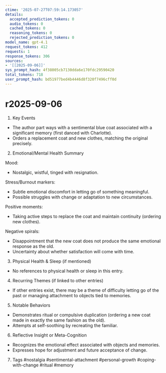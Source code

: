 ```yaml
---
ctime: '2025-07-27T07:59:14.173057'
details:
  accepted_prediction_tokens: 0
  audio_tokens: 0
  cached_tokens: 0
  reasoning_tokens: 0
  rejected_prediction_tokens: 0
model_name: gpt-4.1
request_tokens: 412
requests: 1
response_tokens: 306
sources:
- '[[2025-09-06]]'
sys_prompt_hash: 4f38005cb7130dda6e170fdc29590420
total_tokens: 718
user_prompt_hash: bd51977bed4b4446d8f320f7496cff0d
---
```

# r2025-09-06

1. Key Events
- The author part ways with a sentimental blue coat associated with a significant memory (first danced with Charlotte).
- Orders a replacement coat and new clothes, matching the original precisely.

2. Emotional/Mental Health Summary

Mood:
- Nostalgic, wistful, tinged with resignation.

Stress/Burnout markers:
- Subtle emotional discomfort in letting go of something meaningful.
- Possible struggles with change or adaptation to new circumstances.

Positive moments:
- Taking active steps to replace the coat and maintain continuity (ordering new clothes).

Negative spirals:
- Disappointment that the new coat does not produce the same emotional response as the old.
- Uncertainty about whether satisfaction will come with time.

3. Physical Health & Sleep (if mentioned)
- No references to physical health or sleep in this entry.

4. Recurring Themes (if linked to other entries)
- If other entries exist, there may be a theme of difficulty letting go of the past or managing attachment to objects tied to memories.

5. Notable Behaviors
- Demonstrates ritual or compulsive duplication (ordering a new coat made in exactly the same fashion as the old).
- Attempts at self-soothing by recreating the familiar.

6. Reflective Insight or Meta-Cognition
- Recognizes the emotional effect associated with objects and memories.
- Expresses hope for adjustment and future acceptance of change.

7. Tags
#nostalgia #sentimental-attachment #personal-growth #coping-with-change #ritual #memory
